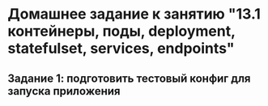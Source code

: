 #  Домашнее задание к занятию "13.1 контейнеры, поды, deployment, statefulset, services, endpoints"

##  Задание 1: подготовить тестовый конфиг для запуска приложения

